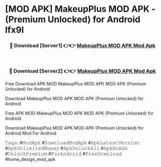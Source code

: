 # [MOD APK] MakeupPlus MOD APK - (Premium Unlocked) for Android lfx9l



<div align="center">
<h3>🔴 Download [Server1] 👉👉 <a href="https://momento.my/?title=MakeupPlus_MOD_APK">MakeupPlus MOD APK Mod Apk</a></h3><br>

<h3>🔴 Download [Server2] 👉👉 <a href="https://momento.my/?title=MakeupPlus_MOD_APK">MakeupPlus MOD APK Mod Apk</a></h3>
</div>



Free Download APK MOD MakeupPlus MOD APK MOD APK (Premium Unlocked) for Android

Download MakeupPlus MOD APK MOD APK (Premium Unlocked) for Android

Free APK MOD MakeupPlus MOD APK MOD APK (Premium Unlocked) for Android

Download MakeupPlus MOD APK MOD APK (Premium Unlocked) for Android Mod For Android

𝚃𝚊𝚐𝚜: #𝙼𝚘𝚍𝙰𝚙𝚔 #𝙳𝚘𝚠𝚗𝚕𝚘𝚊𝚍𝙼𝚘𝚍𝙰𝚙𝚔 #𝙰𝚙𝚔𝙻𝚊𝚝𝚎𝚜𝚝𝚅𝚎𝚛𝚜𝚒𝚘𝚗 #𝙰𝚙𝚔𝚄𝚗𝚕𝚒𝚖𝚒𝚝𝚎𝚍𝙼𝚘𝚗𝚎𝚢 #𝙰𝚙𝚔𝚄𝚗𝚕𝚘𝚌𝚔𝙰𝚕𝚕 #𝙰𝚙𝚔𝙽𝚘𝙰𝚍𝚜 #𝚄𝚗𝚕𝚘𝚌𝚔𝙿𝚛𝚎𝚖𝚒𝚞𝚖 #𝙵𝚘𝚛𝙰𝚗𝚍𝚛𝚘𝚒𝚍 #𝙵𝚛𝚎𝚎𝙳𝚘𝚠𝚗𝚕𝚘𝚊𝚍 #home_design_mod_apk
